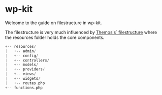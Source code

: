 # wp-kit

Welcome to the guide on filestructure in wp-kit.

The filestructure is very much influenced by [Themosis` filestructure](https://framework.themosis.com/docs/1.3/theme/#structure) where the resources folder holds the core components.

```php
+-- resources/
|   +-- admin/
|   +-- config/
|   +-- controllers/
|   +-- models/
|   +-- providers/
|   +-- views/
|   +-- widgets/
|   +-- routes.php
+-- functions.php
```
